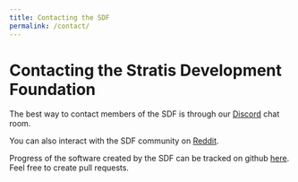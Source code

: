 ```yaml
---
title: Contacting the SDF
permalink: /contact/
---
```

# Contacting the Stratis Development Foundation

The best way to contact members of the SDF is through our [Discord](/discord/) chat room.

You can also interact with the SDF community on [Reddit](/reddit/).

Progress of the software created by the SDF can be tracked on github [here](https://github.com/StratisDevelopmentFoundation/). Feel free to create pull requests.